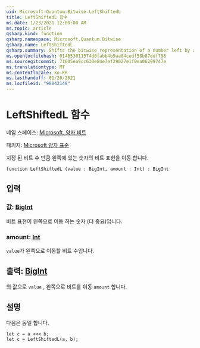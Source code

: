 ```yaml
---
uid: Microsoft.Quantum.Bitwise.LeftShiftedL
title: LeftShiftedL 함수
ms.date: 1/23/2021 12:00:00 AM
ms.topic: article
qsharp.kind: function
qsharp.namespace: Microsoft.Quantum.Bitwise
qsharp.name: LeftShiftedL
qsharp.summary: Shifts the bitwise representation of a number left by a given number of bits.
ms.openlocfilehash: 014653011574d0fabb4b9aa04cedf58b87ddf798
ms.sourcegitcommit: 71605ea9cc630e84e7ef29027e1f0ea06299747e
ms.translationtype: MT
ms.contentlocale: ko-KR
ms.lasthandoff: 01/26/2021
ms.locfileid: "98842148"
---
```

# <a name="leftshiftedl-function"></a>LeftShiftedL 함수

네임 스페이스: [Microsoft. 양자 비트](xref:Microsoft.Quantum.Bitwise)

패키지: [Microsoft 양자 표준](https://nuget.org/packages/Microsoft.Quantum.Standard)


지정 된 비트 수 만큼 왼쪽에 있는 숫자의 비트 표현을 이동 합니다.

```qsharp
function LeftShiftedL (value : BigInt, amount : Int) : BigInt
```


## <a name="input"></a>입력

### <a name="value--bigint"></a>값: [BigInt](xref:microsoft.quantum.lang-ref.bigint)

비트 표현이 왼쪽으로 이동 하는 숫자 (더 중요)입니다.


### <a name="amount--int"></a>amount: [Int](xref:microsoft.quantum.lang-ref.int)

`value`가 왼쪽으로 이동할 비트 수입니다.



## <a name="output--bigint"></a>출력: [BigInt](xref:microsoft.quantum.lang-ref.bigint)

의 값으로 `value` , 왼쪽으로 비트를 이동 `amount` 합니다.

## <a name="remarks"></a>설명

다음은 동일 합니다.

```qsharp
let c = a <<< b;
let c = LeftShiftedL(a, b);
```